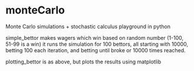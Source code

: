 # monteCarlo
Monte Carlo simulations + stochastic calculus playground in python

simple_bettor makes wagers which win based on random number (1-100, 51-99 is a win)
it runs the simulation for 100 bettors, all starting with 10000, betting 100 each iteration, and betting until broke or 10000 times reached.

plotting_bettor is as above, but plots the results using matplotlib

